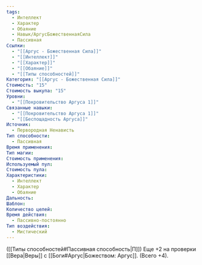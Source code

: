 ```yaml
---
tags:
  - Интеллект
  - Характер
  - Обаяние
  - Навык/АргусБожественнаяСила
  - Пассивная
Ссылки:
  - "[[Аргус - Божественная Сила]]"
  - "[[Интеллект]]"
  - "[[Характер]]"
  - "[[Обаяние]]"
  - "[[Типы способностей]]"
Категория: "[[Аргус - Божественная Сила]]"
Стоимость: "15"
Стоимость выкупа: "15"
Уровни:
  - "[[Покровительство Аргуса 1]]"
Связанные навыки:
  - "[[Покровительство Аргуса 1]]"
  - "[[Беспощадность Аргуса]]"
Источник:
  - Первородная Ненависть
Тип способности:
  - Пассивная
Время применения: 
Тип магии: 
Стоимость применения: 
Используемый пул: 
Стоимость пула: 
Характеристики:
  - Интеллект
  - Характер
  - Обаяние
Дальность: 
Шаблон: 
Количество целей: 
Время действия:
  - Пассивно-постоянно
Тип воздействия:
  - Мистический
---
```

([[Типы способностей#Пассивная способность|П]]) Еще +2 на проверки [[Вера|Веры]] с [[Боги#Аргус|Божеством: Аргус]]. (Всего +4).